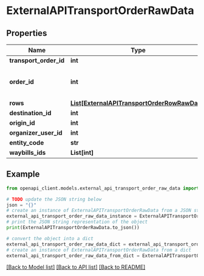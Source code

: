 # ExternalAPITransportOrderRawData


## Properties

Name | Type | Description | Notes
------------ | ------------- | ------------- | -------------
**transport_order_id** | **int** |  | [readonly] 
**order_id** | **int** | Order which was used for creating | [readonly] 
**rows** | [**List[ExternalAPITransportOrderRowRawData]**](ExternalAPITransportOrderRowRawData.md) |  | [readonly] 
**destination_id** | **int** |  | [readonly] 
**origin_id** | **int** |  | [readonly] 
**organizer_user_id** | **int** |  | [readonly] 
**entity_code** | **str** |  | [readonly] 
**waybills_ids** | **List[int]** |  | [readonly] 

## Example

```python
from openapi_client.models.external_api_transport_order_raw_data import ExternalAPITransportOrderRawData

# TODO update the JSON string below
json = "{}"
# create an instance of ExternalAPITransportOrderRawData from a JSON string
external_api_transport_order_raw_data_instance = ExternalAPITransportOrderRawData.from_json(json)
# print the JSON string representation of the object
print(ExternalAPITransportOrderRawData.to_json())

# convert the object into a dict
external_api_transport_order_raw_data_dict = external_api_transport_order_raw_data_instance.to_dict()
# create an instance of ExternalAPITransportOrderRawData from a dict
external_api_transport_order_raw_data_from_dict = ExternalAPITransportOrderRawData.from_dict(external_api_transport_order_raw_data_dict)
```
[[Back to Model list]](../README.md#documentation-for-models) [[Back to API list]](../README.md#documentation-for-api-endpoints) [[Back to README]](../README.md)



